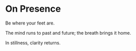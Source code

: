 # On Presence

Be where your feet are.

The mind runs to past and future; the breath brings it home.

In stillness, clarity returns.
